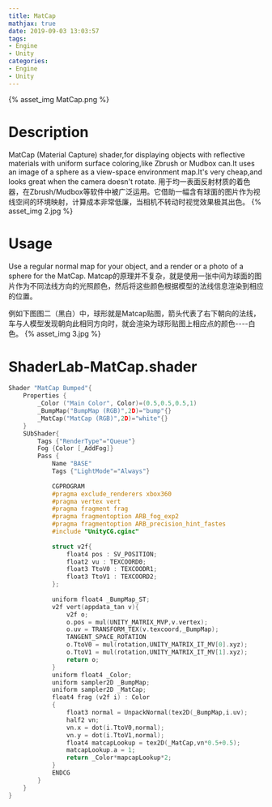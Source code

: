 ```yaml
---
title: MatCap
mathjax: true
date: 2019-09-03 13:03:57
tags:
- Engine
- Unity
categories: 
- Engine
- Unity
---
```

{% asset_img MatCap.png %}
# Description
MatCap (Material Capture) shader,for displaying objects with reflective materials with uniform surface coloring,like Zbrush or Mudbox can.It uses an image of a sphere as a view-space environment map.It's very cheap,and looks great when the camera doesn't rotate.
用于均一表面反射材质的着色器，在Zbrush/Mudbox等软件中被广泛运用。它借助一幅含有球面的图片作为视线空间的环境映射，计算成本非常低廉，当相机不转动时视觉效果极其出色。
{% asset_img 2.jpg %}
# Usage
Use a regular normal map for your object, and a render or a photo of a sphere for the MatCap.
Matcap的原理并不复杂，就是使用一张中间为球面的图片作为不同法线方向的光照颜色，然后将这些颜色根据模型的法线信息渲染到相应的位置。

例如下图图二（黑白）中，球形就是Matcap贴图，箭头代表了右下朝向的法线，车与人模型发现朝向此相同方向时，就会渲染为球形贴图上相应点的颜色----白色。
{% asset_img 3.jpg %}

# ShaderLab-MatCap.shader
```c
Shader "MatCap Bumped"{
    Properties {
        _Color ("Main Color", Color)=(0.5,0.5,0.5,1)
        _BumpMap("BumpMap (RGB)",2D)="bump"{}
        _MatCap("MatCap (RGB)",2D)="white"{}
    }
    SUbShader{
        Tags {"RenderType"="Queue"}
        Fog {Color [_AddFog]}
        Pass {
            Name "BASE"
            Tags {"LightMode"="Always"}
            
            CGPROGRAM
            #pragma exclude_renderers xbox360
            #pragma vertex vert
            #pragma fragment frag
            #pragma fragmentoption ARB_fog_exp2
            #pragma fragmentoption ARB_precision_hint_fastes
            #include "UnityCG.cginc"
            
            struct v2f{
                float4 pos : SV_POSITION;
                float2 vu : TEXCOORD0;
                float3 TtoV0 : TEXCOODR1;
                float3 TtoV1 : TEXCOORD2;
            };
            
            uniform float4 _BumpMap_ST;
            v2f vert(appdata_tan v){
                v2f o;
                o.pos = mul(UNITY_MATRIX_MVP,v.vertex);
                o.uv = TRANSFORM_TEX(v.texcoord,_BumpMap);
                TANGENT_SPACE_ROTATION
                o.TtoV0 = mul(rotation,UNITY_MATRIX_IT_MV[0].xyz);
                o.TtoV1 = mul(rotation,UNITY_MATRIX_IT_MV[1].xyz);
                return o;
            }
            uniform float4 _Color;
            uniform sampler2D _BumpMap;
            uniform sampler2D _MatCap;
            float4 frag (v2f i) : Color
            {
                float3 normal = UnpackNormal(tex2D(_BumpMap,i.uv);
                half2 vn;
                vn.x = dot(i.TtoV0,normal);
                vn.y = dot(i.TtoV1,normal);
                float4 matcapLookup = tex2D(_MatCap,vn*0.5+0.5);
                matcapLookup.a = 1;
                return _Color*mapcapLookup*2;
            }
            ENDCG
        }
    }
}
```
